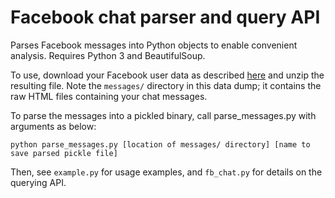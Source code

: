 Facebook chat parser and query API
======

Parses Facebook messages into Python objects to enable convenient analysis. Requires Python 3 and BeautifulSoup.

To use, download your Facebook user data as described [here](https://www.facebook.com/help/131112897028467/) and unzip the resulting file. Note the `messages/` directory in this data dump; it contains the raw HTML files containing your chat messages.

To parse the messages into a pickled binary, call parse_messages.py with arguments as below:

```python parse_messages.py [location of messages/ directory] [name to save parsed pickle file]```

Then, see `example.py` for usage examples, and `fb_chat.py` for details on the querying API.
